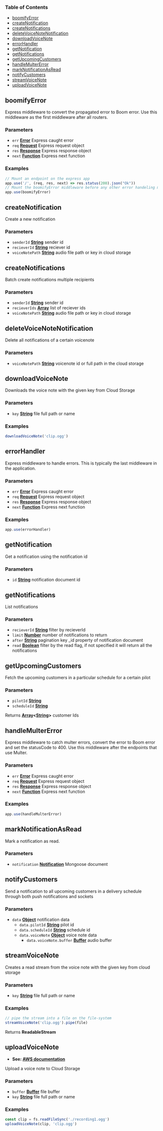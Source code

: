 <!-- Generated by documentation.js. Update this documentation by updating the source code. -->

### Table of Contents

-   [boomifyError][1]
-   [createNotification][2]
-   [createNotifications][3]
-   [deleteVoiceNoteNotification][4]
-   [downloadVoiceNote][5]
-   [errorHandler][6]
-   [getNotification][7]
-   [getNotifications][8]
-   [getUpcomingCustomers][9]
-   [handleMulterError][10]
-   [markNotificationAsRead][11]
-   [notifyCustomers][12]
-   [streamVoiceNote][13]
-   [uploadVoiceNote][14]

## boomifyError

Express middleware to convert the propagated error to Boom error.
Use this middleware as the first middleware after all routers.

### Parameters

-   `err` **[Error][15]** Express caught error
-   `req` **[Request][16]** Express request object
-   `res` **[Response][17]** Express response object
-   `next` **[Function][18]** Express next function

### Examples

```javascript
// Mount an endpoint on the express app
app.use('/', (req, res, next) => res.status(200).json("Ok"))
// Mount the boomifyError middleware before any other error handeling middleware
app.use(boomifyError)
```

## createNotification

Create a new notification

### Parameters

-   `senderId` **[String][19]** sender id
-   `recieverId` **[String][19]** reciever id
-   `voiceNotePath` **[String][19]** audio file path or key in cloud storage

## createNotifications

Batch create notifications multiple recipients

### Parameters

-   `senderId` **[String][19]** sender id
-   `recieverIds` **[Array][20]** list of reciever ids
-   `voiceNotePath` **[String][19]** audio file path or key in cloud storage

## deleteVoiceNoteNotification

Delete all notifications of a certain voicenote

### Parameters

-   `voiceNotePath` **[String][19]** voicenote id or full path in the cloud storage

## downloadVoiceNote

Downloads the voice note with the given key from Cloud Storage

### Parameters

-   `key` **[String][19]** file full path or name

### Examples

```javascript
downloadVoiceNote('clip.ogg')
```

## errorHandler

Express middleware to handle errors.
This is typically the last middleware in the application.

### Parameters

-   `err` **[Error][15]** Express caught error
-   `req` **[Request][16]** Express request object
-   `res` **[Response][17]** Express response object
-   `next` **[Function][18]** Express next function

### Examples

```javascript
app.use(errorHandler)
```

## getNotification

Get a notification using the notification id

### Parameters

-   `id` **[String][19]** notification document id

## getNotifications

List notifications

### Parameters

-   `recieverId` **[String][19]** filter by recieverId
-   `limit` **[Number][21]** number of notifications to return
-   `after` **[String][19]** pagination key \_id property of notification document
-   `read` **[Boolean][22]** filter by the read flag, if not specified it will return all the notifications

## getUpcomingCustomers

Fetch the upcoming customers in a particular schedule for a certain pilot

### Parameters

-   `pilotId` **[String][19]** 
-   `scheduleId` **[String][19]** 

Returns **[Array][20]&lt;[String][19]>** customer Ids

## handleMulterError

Express middleware to catch multer errors, convert the error to Boom error and set the statusCode to 400.
Use this middleware after the endpoints that use Multer.

### Parameters

-   `err` **[Error][15]** Express caught error
-   `req` **[Request][16]** Express request object
-   `res` **[Response][17]** Express response object
-   `next` **[Function][18]** Express next function

### Examples

```javascript
app.use(handleMulterError)
```

## markNotificationAsRead

Mark a notification as read.

### Parameters

-   `notification` **[Notification][23]** Mongoose document

## notifyCustomers

Send a notification to all upcoming customers in a delivery schedule through both push notifications and sockets

### Parameters

-   `data` **[Object][24]** notification data
    -   `data.pilotId` **[String][19]** pilot id
    -   `data.scheduleId` **[String][19]** schedule id
    -   `data.voiceNote` **[Object][24]** voice note data
        -   `data.voiceNote.buffer` **[Buffer][25]** audio buffer

## streamVoiceNote

Creates a read stream from the voice note with the given key from cloud storage

### Parameters

-   `key` **[String][19]** file full path or name

### Examples

```javascript
// pipe the stream into a file on the file-system
streamVoiceNote('clip.ogg').pipe(file)
```

Returns **ReadableStream** 

## uploadVoiceNote

-   **See: [ AWS documentation][26]**

Upload a voice note to Cloud Storage

### Parameters

-   `buffer` **[Buffer][25]** file buffer
-   `key` **[String][19]** file full path or name

### Examples

```javascript
const clip = fs.readFileSync('./recording1.ogg')
uploadVoiceNote(clip, 'clip.ogg')
```

[1]: #boomifyerror

[2]: #createnotification

[3]: #createnotifications

[4]: #deletevoicenotenotification

[5]: #downloadvoicenote

[6]: #errorhandler

[7]: #getnotification

[8]: #getnotifications

[9]: #getupcomingcustomers

[10]: #handlemultererror

[11]: #marknotificationasread

[12]: #notifycustomers

[13]: #streamvoicenote

[14]: #uploadvoicenote

[15]: https://developer.mozilla.org/docs/Web/JavaScript/Reference/Global_Objects/Error

[16]: https://developer.mozilla.org/Add-ons/SDK/High-Level_APIs/request

[17]: https://developer.mozilla.org/docs/Web/Guide/HTML/HTML5

[18]: https://developer.mozilla.org/docs/Web/JavaScript/Reference/Statements/function

[19]: https://developer.mozilla.org/docs/Web/JavaScript/Reference/Global_Objects/String

[20]: https://developer.mozilla.org/docs/Web/JavaScript/Reference/Global_Objects/Array

[21]: https://developer.mozilla.org/docs/Web/JavaScript/Reference/Global_Objects/Number

[22]: https://developer.mozilla.org/docs/Web/JavaScript/Reference/Global_Objects/Boolean

[23]: https://developer.mozilla.org/docs/Web/API/Notification/Using_Web_Notifications

[24]: https://developer.mozilla.org/docs/Web/JavaScript/Reference/Global_Objects/Object

[25]: https://nodejs.org/api/buffer.html

[26]: https://docs.aws.amazon.com/AmazonS3/latest/dev/optimizing-performance.html
